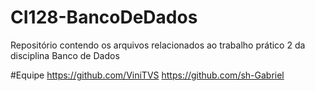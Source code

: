 # CI128-BancoDeDados
Repositório contendo os arquivos relacionados ao trabalho prático 2 da disciplina Banco de Dados

#Equipe
https://github.com/ViniTVS
https://github.com/sh-Gabriel

